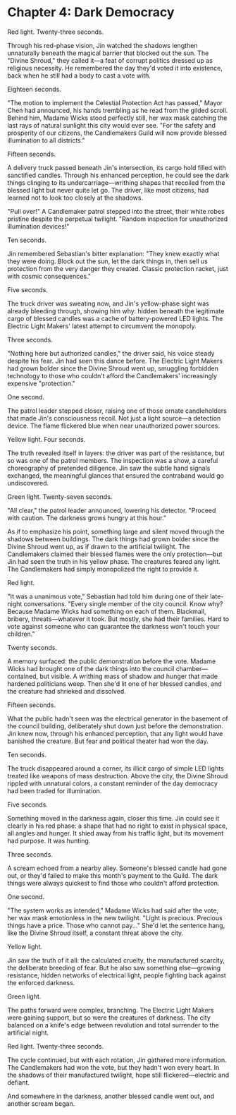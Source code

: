 # Chapter 4: Dark Democracy

Red light. Twenty-three seconds.

Through his red-phase vision, Jin watched the shadows lengthen unnaturally beneath the magical barrier that blocked out the sun. The "Divine Shroud," they called it—a feat of corrupt politics dressed up as religious necessity. He remembered the day they'd voted it into existence, back when he still had a body to cast a vote with.

Eighteen seconds.

"The motion to implement the Celestial Protection Act has passed," Mayor Chen had announced, his hands trembling as he read from the gilded scroll. Behind him, Madame Wicks stood perfectly still, her wax mask catching the last rays of natural sunlight this city would ever see. "For the safety and prosperity of our citizens, the Candlemakers Guild will now provide blessed illumination to all districts."

Fifteen seconds.

A delivery truck passed beneath Jin's intersection, its cargo hold filled with sanctified candles. Through his enhanced perception, he could see the dark things clinging to its undercarriage—writhing shapes that recoiled from the blessed light but never quite let go. The driver, like most citizens, had learned not to look too closely at the shadows.

"Pull over!" A Candlemaker patrol stepped into the street, their white robes pristine despite the perpetual twilight. "Random inspection for unauthorized illumination devices!"

Ten seconds.

Jin remembered Sebastian's bitter explanation: "They knew exactly what they were doing. Block out the sun, let the dark things in, then sell us protection from the very danger they created. Classic protection racket, just with cosmic consequences."

Five seconds.

The truck driver was sweating now, and Jin's yellow-phase sight was already bleeding through, showing him why: hidden beneath the legitimate cargo of blessed candles was a cache of battery-powered LED lights. The Electric Light Makers' latest attempt to circumvent the monopoly.

Three seconds.

"Nothing here but authorized candles," the driver said, his voice steady despite his fear. Jin had seen this dance before. The Electric Light Makers had grown bolder since the Divine Shroud went up, smuggling forbidden technology to those who couldn't afford the Candlemakers' increasingly expensive "protection."

One second.

The patrol leader stepped closer, raising one of those ornate candleholders that made Jin's consciousness recoil. Not just a light source—a detection device. The flame flickered blue when near unauthorized power sources.

Yellow light. Four seconds.

The truth revealed itself in layers: the driver was part of the resistance, but so was one of the patrol members. The inspection was a show, a careful choreography of pretended diligence. Jin saw the subtle hand signals exchanged, the meaningful glances that ensured the contraband would go undiscovered.

Green light. Twenty-seven seconds.

"All clear," the patrol leader announced, lowering his detector. "Proceed with caution. The darkness grows hungry at this hour."

As if to emphasize his point, something large and silent moved through the shadows between buildings. The dark things had grown bolder since the Divine Shroud went up, as if drawn to the artificial twilight. The Candlemakers claimed their blessed flames were the only protection—but Jin had seen the truth in his yellow phase. The creatures feared any light. The Candlemakers had simply monopolized the right to provide it.

Red light.

"It was a unanimous vote," Sebastian had told him during one of their late-night conversations. "Every single member of the city council. Know why? Because Madame Wicks had something on each of them. Blackmail, bribery, threats—whatever it took. But mostly, she had their families. Hard to vote against someone who can guarantee the darkness won't touch your children."

Twenty seconds.

A memory surfaced: the public demonstration before the vote. Madame Wicks had brought one of the dark things into the council chamber—contained, but visible. A writhing mass of shadow and hunger that made hardened politicians weep. Then she'd lit one of her blessed candles, and the creature had shrieked and dissolved.

Fifteen seconds.

What the public hadn't seen was the electrical generator in the basement of the council building, deliberately shut down just before the demonstration. Jin knew now, through his enhanced perception, that any light would have banished the creature. But fear and political theater had won the day.

Ten seconds.

The truck disappeared around a corner, its illicit cargo of simple LED lights treated like weapons of mass destruction. Above the city, the Divine Shroud rippled with unnatural colors, a constant reminder of the day democracy had been traded for illumination.

Five seconds.

Something moved in the darkness again, closer this time. Jin could see it clearly in his red phase: a shape that had no right to exist in physical space, all angles and hunger. It shied away from his traffic light, but its movement had purpose. It was hunting.

Three seconds.

A scream echoed from a nearby alley. Someone's blessed candle had gone out, or they'd failed to make this month's payment to the Guild. The dark things were always quickest to find those who couldn't afford protection.

One second.

"The system works as intended," Madame Wicks had said after the vote, her wax mask emotionless in the new twilight. "Light is precious. Precious things have a price. Those who cannot pay..." She'd let the sentence hang, like the Divine Shroud itself, a constant threat above the city.

Yellow light.

Jin saw the truth of it all: the calculated cruelty, the manufactured scarcity, the deliberate breeding of fear. But he also saw something else—growing resistance, hidden networks of electrical light, people fighting back against the enforced darkness.

Green light.

The paths forward were complex, branching. The Electric Light Makers were gaining support, but so were the creatures of darkness. The city balanced on a knife's edge between revolution and total surrender to the artificial night.

Red light. Twenty-three seconds.

The cycle continued, but with each rotation, Jin gathered more information. The Candlemakers had won the vote, but they hadn't won every heart. In the shadows of their manufactured twilight, hope still flickered—electric and defiant.

And somewhere in the darkness, another blessed candle went out, and another scream began.
